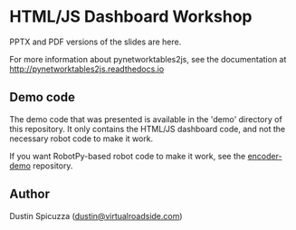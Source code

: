HTML/JS Dashboard Workshop
==========================

PPTX and PDF versions of the slides are here.

For more information about pynetworktables2js, see the documentation at http://pynetworktables2js.readthedocs.io

Demo code
---------

The demo code that was presented is available in the 'demo' directory of this repository. It only contains the HTML/JS dashboard code, and not the necessary robot code to make it work.

If you want RobotPy-based robot code to make it work, see the [encoder-demo](https://github.com/frc2423/encoder-demo) repository.


Author
------

Dustin Spicuzza (dustin@virtualroadside.com)
